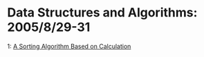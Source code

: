 # Data Structures and Algorithms: 2005/8/29-31  
1: [A Sorting Algorithm Based on Calculation](https://doi.org/10.48550/arXiv.cs/0508125)  